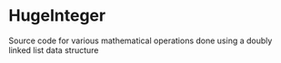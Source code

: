 # HugeInteger
Source code for various mathematical operations done using a doubly linked list data structure 
